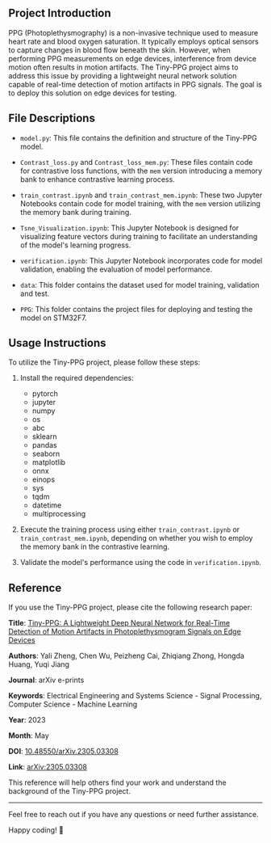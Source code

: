 ## Project Introduction

PPG (Photoplethysmography) is a non-invasive technique used to measure heart rate and blood oxygen saturation. It typically employs optical sensors to capture changes in blood flow beneath the skin. However, when performing PPG measurements on edge devices, interference from device motion often results in motion artifacts. The Tiny-PPG project aims to address this issue by providing a lightweight neural network solution capable of real-time detection of motion artifacts in PPG signals. The goal is to deploy this solution on edge devices for testing.

## File Descriptions

- `model.py`: This file contains the definition and structure of the Tiny-PPG model.
    
- `Contrast_loss.py` and `Contrast_loss_mem.py`: These files contain code for contrastive loss functions, with the `mem` version introducing a memory bank to enhance contrastive learning process.
    
- `train_contrast.ipynb` and `train_contrast_mem.ipynb`: These two Jupyter Notebooks contain code for model training, with the `mem` version utilizing the memory bank during training.
    
- `Tsne_Visualization.ipynb`: This Jupyter Notebook is designed for visualizing feature vectors during training to facilitate an understanding of the model's learning progress.
    
- `verification.ipynb`: This Jupyter Notebook incorporates code for model validation, enabling the evaluation of model performance.
    
- `data`: This folder contains the dataset used for model training, validation and test.
    
- `PPG`: This folder contains the project files for deploying and testing the model on STM32F7.
    

## Usage Instructions

To utilize the Tiny-PPG project, please follow these steps:

1. Install the required dependencies:
    
    - pytorch
    - jupyter
    - numpy
    - os
    - abc
    - sklearn
    - pandas
    - seaborn
    - matplotlib
    - onnx
    - einops
    - sys
    - tqdm
    - datetime
    - multiprocessing
2. Execute the training process using either `train_contrast.ipynb` or `train_contrast_mem.ipynb`, depending on whether you wish to employ the memory bank in the contrastive learning.
    
3. Validate the model's performance using the code in `verification.ipynb`.
    

## Reference

If you use the Tiny-PPG project, please cite the following research paper:

**Title**: [Tiny-PPG: A Lightweight Deep Neural Network for Real-Time Detection of Motion Artifacts in Photoplethysmogram Signals on Edge Devices](https://ui.adsabs.harvard.edu/abs/2023arXiv230503308Z)

**Authors**: Yali Zheng, Chen Wu, Peizheng Cai, Zhiqiang Zhong, Hongda Huang, Yuqi Jiang

**Journal**: arXiv e-prints

**Keywords**: Electrical Engineering and Systems Science - Signal Processing, Computer Science - Machine Learning

**Year**: 2023

**Month**: May

**DOI**: [10.48550/arXiv.2305.03308](https://doi.org/10.48550/arXiv.2305.03308)

**Link**: [arXiv:2305.03308](https://arxiv.org/abs/2305.03308)

This reference will help others find your work and understand the background of the Tiny-PPG project.

---
Feel free to reach out if you have any questions or need further assistance.

Happy coding! 🚀